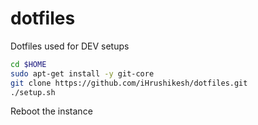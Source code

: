 dotfiles
========

Dotfiles used for DEV setups

```sh
cd $HOME
sudo apt-get install -y git-core
git clone https://github.com/iHrushikesh/dotfiles.git
./setup.sh  
```
Reboot the instance
